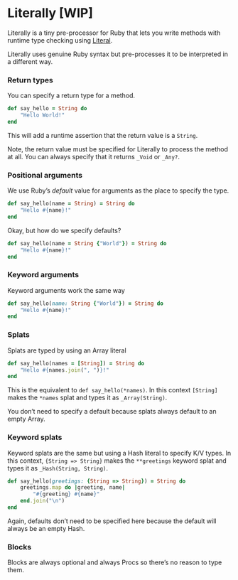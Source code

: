 # Literally [WIP]

Literally is a tiny pre-processor for Ruby that lets you write methods with runtime type checking using [Literal](https://www.literal.fun).

Literally uses genuine Ruby syntax but pre-processes it to be interpreted in a different way.

### Return types

You can specify a return type for a method.

```ruby
def say_hello = String do
	"Hello World!"
end
```

This will add a runtime assertion that the return value is a `String`.

Note, the return value must be specified for Literally to process the method at all. You can always specify that it returns `_Void` or `_Any?`.

### Positional arguments

We use Ruby’s _default_ value for arguments as the place to specify the type.

```ruby
def say_hello(name = String) = String do
	"Hello #{name}!"
end
```

Okay, but how do we specify defaults?

```ruby
def say_hello(name = String {"World"}) = String do
	"Hello #{name}!"
end
```

### Keyword arguments

Keyword arguments work the same way

```ruby
def say_hello(name: String {"World"}) = String do
	"Hello #{name}!"
end
```

### Splats

Splats are typed by using an Array literal

```ruby
def say_hello(names = [String]) = String do
	"Hello #{names.join(", ")}!"
end
```

This is the equivalent to `def say_hello(*names)`. In this context `[String]` makes the `*names` splat and types it as `_Array(String)`.

You don’t need to specify a default because splats always default to an empty Array.

### Keyword splats

Keyword splats are the same but using a Hash literal to specify K/V types. In this context, `{String => String}` makes the `**greetings` keyword splat and types it as `_Hash(String, String)`.

```ruby
def say_hello(greetings: {String => String}) = String do
	greetings.map do |greeting, name|
		"#{greeting} #{name}"
	end.join("\n")
end
```

Again, defaults don’t need to be specified here because the default will always be an empty Hash.

### Blocks

Blocks are always optional and always Procs so there’s no reason to type them.
